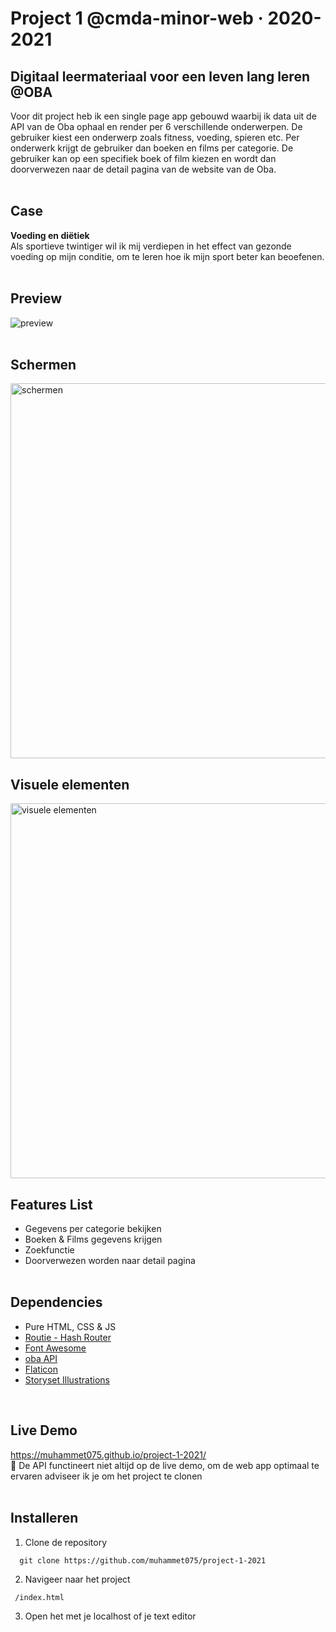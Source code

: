# Project 1 @cmda-minor-web · 2020-2021

## Digitaal leermateriaal voor een leven lang leren @OBA
Voor dit project heb ik een single page app gebouwd waarbij ik data uit de API van de Oba ophaal en render per 6 verschillende onderwerpen. De gebruiker kiest een onderwerp zoals fitness, voeding, spieren etc. Per onderwerk krijgt de gebruiker dan boeken en films per categorie. De gebruiker kan op een specifiek boek of film kiezen en wordt dan doorverwezen naar de detail pagina van de website van de Oba.
<br/><br/>

## Case
<b>Voeding en diëtiek</b><br/>
Als sportieve twintiger wil ik mij verdiepen in het effect van gezonde voeding op mijn conditie, om te leren hoe ik mijn sport beter kan beoefenen.
<br/><br/>

## Preview
<img src="https://s10.gifyu.com/images/oba.gif" alt="preview"/>
<br/><br/>

## Schermen
<img src="https://i.ibb.co/FzMZ3WG/schermen.png" alt="schermen" width="600px"/>
<br/<br/>

## Visuele elementen
<img src="https://i.ibb.co/Lxsf3xD/visuele-elementen-1.png" alt="visuele elementen" width="600px"/>
<br/<br/>

## Features List
* Gegevens per categorie bekijken
* Boeken & Films gegevens krijgen
* Zoekfunctie
* Doorverwezen worden naar detail pagina
<br/><br/>

## Dependencies
* Pure HTML, CSS & JS
* <a href="http://projects.jga.me/routie/">Routie - Hash Router</a>
* <a href="https://fontawesome.com/">Font Awesome</a>
* <a href="https://zoeken.oba.nl/api/v1/">oba API</a>
* <a href="https://www.flaticon.com/">Flaticon</a>
* <a href="https://storyset.com/">Storyset Illustrations</a>
<br/>

## Live Demo
<a href="https://muhammet075.github.io/project-1-2021/">https://muhammet075.github.io/project-1-2021/</a><br/>
🚨 De API functineert niet altijd op de live demo, om de web app optimaal te ervaren adviseer ik je om het project te clonen
<br/></br>

## Installeren
1. Clone de repository<br/>
```
  git clone https://github.com/muhammet075/project-1-2021
```

2. Navigeer naar het project<br/>
```
 /index.html
```

3. Open het met je localhost of je text editor<br/>
<br/><br/>
